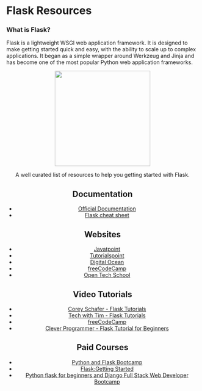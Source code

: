 # Flask Resources
### What is Flask?

Flask is a lightweight WSGI web application framework. It is designed to make getting started quick and easy, with the ability to scale up to complex applications. It began as a simple wrapper around Werkzeug and Jinja and has become one of the most popular Python web application frameworks.

<div align="center">
	<code><img height="250" src="https://www.google.com/url?sa=i&url=https%3A%2F%2Fwww.fullstackpython.com%2Fflask.html&psig=AOvVaw1uytwIrFastoxnt7cMwDSj&ust=1608448262300000&source=images&cd=vfe&ved=0CAIQjRxqFwoTCNDnwPG-2e0CFQAAAAAdAAAAABAD"></code>
</div>
<div align="center">

A well curated list of resources to help you getting started with Flask.

## Documentation

* [Official Documentation](https://flask.palletsprojects.com/en/1.1.x/)
* [Flask cheat sheet](https://prettyprinted.com/flaskcheatsheet)

## Websites

* [Javatpoint](https://www.javatpoint.com/flask-tutorial)
* [Tutorialspoint](https://www.tutorialspoint.com/flask/index.htm)
* [Digital Ocean](https://www.digitalocean.com/community/tutorials/how-to-make-a-web-application-using-flask-in-python-3)
* [freeCodeCamp](https://www.freecodecamp.org/news/how-to-build-a-web-application-using-flask-and-deploy-it-to-the-cloud-3551c985e492/)
* [Open Tech School](https://opentechschool.github.io/python-flask/)


## Video Tutorials

* [Corey Schafer - Flask Tutorials](https://www.youtube.com/playlist?list=PL-osiE80TeTs4UjLw5MM6OjgkjFeUxCYH)
* [Tech with Tim - Flask Tutorials](https://www.youtube.com/playlist?list=PLzMcBGfZo4-n4vJJybUVV3Un_NFS5EOgX)
* [freeCodeCamp](https://www.youtube.com/watch?v=Z1RJmh_OqeA)
* [Clever Programmer - Flask Tutorial for Beginners](https://www.youtube.com/watch?v=3mwFC4SHY-Y)

## Paid Courses

* [Python and Flask Bootcamp](https://www.udemy.com/course/python-and-flask-bootcamp-create-websites-using-flask/)
* [Flask:Getting Started](https://www.pluralsight.com/courses/flask-getting-started)
* [Python flask for beginners and Django Full Stack Web Developer Bootcamp](https://www.udemy.com/course/python-flask-beginners/)
